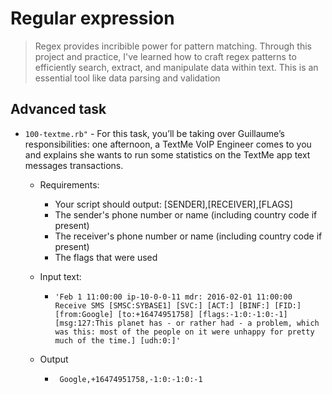 # Regular expression
> Regex provides incribible power for pattern matching. Through this project and practice, I've learned how to craft regex patterns to efficiently search, extract, and manipulate data within text. This is an essential tool  like data parsing and validation

## Advanced task

- `100-textme.rb"` - For this task, you’ll be taking over Guillaume’s responsibilities: one afternoon, a TextMe VoIP Engineer comes to you and explains she wants to run some statistics on the TextMe app text messages transactions.

  - Requirements:

    - Your script should output: [SENDER],[RECEIVER],[FLAGS]
    - The sender's phone number or name (including country code if present)
    - The receiver's phone number or name (including country code if present)
    - The flags that were used

  - Input text:
    - `'Feb 1 11:00:00 ip-10-0-0-11 mdr: 2016-02-01 11:00:00 Receive SMS [SMSC:SYBASE1] [SVC:] [ACT:] [BINF:] [FID:] [from:Google] [to:+16474951758] [flags:-1:0:-1:0:-1] [msg:127:This planet has - or rather had - a problem, which was this: most of the people on it were unhappy for pretty much of the time.] [udh:0:]'`
 
  - Output
      - ` Google,+16474951758,-1:0:-1:0:-1`


